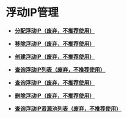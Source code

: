 # 浮动IP管理<a name="ZH-CN_TOPIC_0065817682"></a>

-   **[分配浮动IP（废弃，不推荐使用）](分配浮动IP（废弃-不推荐使用）.md)**  

-   **[移除浮动IP（废弃，不推荐使用）](移除浮动IP（废弃-不推荐使用）.md)**  

-   **[创建浮动IP（废弃，不推荐使用）](创建浮动IP（废弃-不推荐使用）.md)**  

-   **[查询浮动IP列表（废弃，不推荐使用）](查询浮动IP列表（废弃-不推荐使用）.md)**  

-   **[查询浮动IP（废弃，不推荐使用）](查询浮动IP（废弃-不推荐使用）.md)**  

-   **[删除浮动IP（废弃，不推荐使用）](删除浮动IP（废弃-不推荐使用）.md)**  

-   **[查询浮动IP资源池列表（废弃，不推荐使用）](查询浮动IP资源池列表（废弃-不推荐使用）.md)**  


